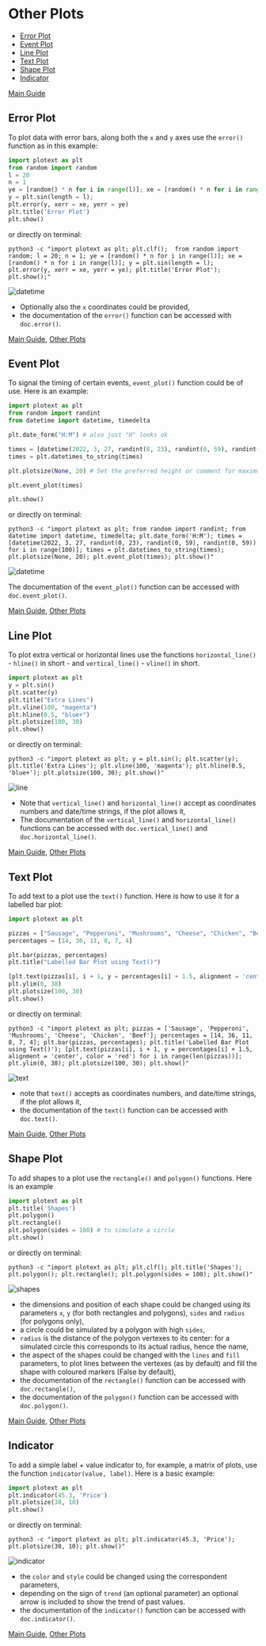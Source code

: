 # Other Plots
- [Error Plot](https://github.com/piccolomo/plotext/blob/master/readme/other.md#error-plot)
- [Event Plot](https://github.com/piccolomo/plotext/blob/master/readme/other.md#event-plot)
- [Line Plot](https://github.com/piccolomo/plotext/blob/master/readme/other.md#line-plot)
- [Text Plot](https://github.com/piccolomo/plotext/blob/master/readme/other.md#text-plot)
- [Shape Plot](https://github.com/piccolomo/plotext/blob/master/readme/other.md#shape-plot)
- [Indicator](https://github.com/piccolomo/plotext/blob/master/readme/other.md#indicator)


[Main Guide](https://github.com/piccolomo/plotext#guide)


## Error Plot
To plot data with error bars, along both the `x` and `y` axes use the `error()` function as in this example:

```python
import plotext as plt
from random import random 
l = 20
n = 1
ye = [random() * n for i in range(l)]; xe = [random() * n for i in range(l)]
y = plt.sin(length = l); 
plt.error(y, xerr = xe, yerr = ye)
plt.title('Error Plot')
plt.show()
```
or directly on terminal:
```console
python3 -c "import plotext as plt; plt.clf();  from random import random; l = 20; n = 1; ye = [random() * n for i in range(l)]; xe = [random() * n for i in range(l)]; y = plt.sin(length = l); plt.error(y, xerr = xe, yerr = ye); plt.title('Error Plot'); plt.show();"
```
![datetime](https://raw.githubusercontent.com/piccolomo/plotext/master/data/error.png)
- Optionally also the `x` coordinates could be provided,
- the documentation of the `error()` function can be accessed with `doc.error()`.

[Main Guide](https://github.com/piccolomo/plotext#guide), [Other Plots](https://github.com/piccolomo/plotext/blob/master/readme/other.md)


## Event Plot
To signal the timing of certain events, `event_plot()` function could be of use. Here is an example:

```python
import plotext as plt
from random import randint
from datetime import datetime, timedelta

plt.date_form("H:M") # also just "H" looks ok

times = [datetime(2022, 3, 27, randint(0, 23), randint(0, 59), randint(0, 59)) for i in range(100)] # A random list of times during the day
times = plt.datetimes_to_string(times)

plt.plotsize(None, 20) # Set the preferred height or comment for maximum size 

plt.event_plot(times)

plt.show()
```
or directly on terminal:
```console
python3 -c "import plotext as plt; from random import randint; from datetime import datetime, timedelta; plt.date_form('H:M'); times = [datetime(2022, 3, 27, randint(0, 23), randint(0, 59), randint(0, 59)) for i in range(100)]; times = plt.datetimes_to_string(times); plt.plotsize(None, 20); plt.event_plot(times); plt.show()"
```

![datetime](https://raw.githubusercontent.com/piccolomo/plotext/master/data/eventplot.png)

The documentation of the `event_plot()` function can be accessed with `doc.event_plot()`.

[Main Guide](https://github.com/piccolomo/plotext#guide), [Other Plots](https://github.com/piccolomo/plotext/blob/master/readme/other.md)


## Line Plot
To plot extra vertical or horizontal lines use the functions `horizontal_line()` - `hline()` in short - and `vertical_line()` - `vline()` in short.

```python
import plotext as plt
y = plt.sin() 
plt.scatter(y)
plt.title("Extra Lines")
plt.vline(100, "magenta")
plt.hline(0.5, "blue+")
plt.plotsize(100, 30)
plt.show()
```
or directly on terminal:
```console
python3 -c "import plotext as plt; y = plt.sin(); plt.scatter(y); plt.title('Extra Lines'); plt.vline(100, 'magenta'); plt.hline(0.5, 'blue+'); plt.plotsize(100, 30); plt.show()"
```

![line](https://raw.githubusercontent.com/piccolomo/plotext/master/data/line.png)

- Note that `vertical_line()` and `horizontal_line()` accept as coordinates numbers and date/time strings, if the plot allows it,
- The documentation of the `vertical_line()` and `horizontal_line()` functions can be accessed with `doc.vertical_line()` and `doc.horizontal_line()`.

[Main Guide](https://github.com/piccolomo/plotext#guide), [Other Plots](https://github.com/piccolomo/plotext/blob/master/readme/other.md)


## Text Plot
To add text to a plot use the `text()` function. Here is how to use it for a labelled bar plot:
 
```python
import plotext as plt

pizzas = ["Sausage", "Pepperoni", "Mushrooms", "Cheese", "Chicken", "Beef"]
percentages = [14, 36, 11, 8, 7, 4]

plt.bar(pizzas, percentages)
plt.title("Labelled Bar Plot using Text()")

[plt.text(pizzas[i], i + 1, y = percentages[i] + 1.5, alignment = 'center', color = 'red') for i in range(len(pizzas))]
plt.ylim(0, 38)
plt.plotsize(100, 30)
plt.show()
```
or directly on terminal:
```console
python3 -c "import plotext as plt; pizzas = ['Sausage', 'Pepperoni', 'Mushrooms', 'Cheese', 'Chicken', 'Beef']; percentages = [14, 36, 11, 8, 7, 4]; plt.bar(pizzas, percentages); plt.title('Labelled Bar Plot using Text()'); [plt.text(pizzas[i], i + 1, y = percentages[i] + 1.5, alignment = 'center', color = 'red') for i in range(len(pizzas))]; plt.ylim(0, 38); plt.plotsize(100, 30); plt.show()"
```

![text](https://raw.githubusercontent.com/piccolomo/plotext/master/data/text.png)

- note that `text()` accepts as coordinates numbers, and date/time strings, if the plot allows it,
- the documentation of the `text()` function can be accessed with `doc.text()`.

[Main Guide](https://github.com/piccolomo/plotext#guide), [Other Plots](https://github.com/piccolomo/plotext/blob/master/readme/other.md)


## Shape Plot
To add shapes to a plot use the `rectangle()` and `polygon()` functions. Here is an example
 
```python
import plotext as plt
plt.title('Shapes')
plt.polygon()
plt.rectangle()
plt.polygon(sides = 100) # to simulate a circle
plt.show()
```
or directly on terminal:
```console
python3 -c "import plotext as plt; plt.clf(); plt.title('Shapes'); plt.polygon(); plt.rectangle(); plt.polygon(sides = 100); plt.show()"
```

![shapes](https://raw.githubusercontent.com/piccolomo/plotext/master/data/shapes.png)

- the dimensions and position of each shape could be changed using its parameters `x`, `y` (for both rectangles and polygons), `sides` and `radius` (for polygons only),
- a circle could be simulated by a polygon with high `sides`, 
- `radius` is the distance of the polygon vertexes to its center: for a simulated circle this corresponds to its actual radius, hence the name, 
- the aspect of the shapes could be changed with the `lines` and `fill` parameters, to plot lines between the vertexes (as by default) and fill the shape with coloured markers (False by default),
- the documentation of the `rectangle()` function can be accessed with `doc.rectangle()`,
- the documentation of the `polygon()` function can be accessed with `doc.polygon()`.

[Main Guide](https://github.com/piccolomo/plotext#guide), [Other Plots](https://github.com/piccolomo/plotext/blob/master/readme/other.md)



## Indicator

To add a simple label + value indicator to, for example, a matrix of plots, use the function `indicator(value, label)`. Here is a basic example:
 
```python
import plotext as plt
plt.indicator(45.3, 'Price')
plt.plotsize(30, 10)
plt.show()
```
or directly on terminal:
```console
python3 -c "import plotext as plt; plt.indicator(45.3, 'Price'); plt.plotsize(30, 10); plt.show()"
```

![indicator](https://raw.githubusercontent.com/piccolomo/plotext/master/data/indicator.png)

- the `color` and `style` could be changed using the correspondent parameters,
- depending on the sign of `trend` (an optional parameter) an optional arrow is included to show the trend of past values.
- the documentation of the `indicator()` function can be accessed with `doc.indicator()`.

[Main Guide](https://github.com/piccolomo/plotext#guide), [Other Plots](https://github.com/piccolomo/plotext/blob/master/readme/other.md)
